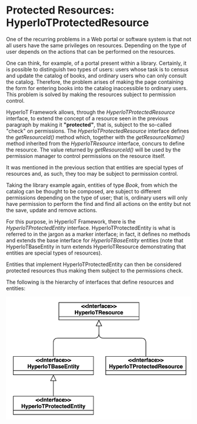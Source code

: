 # Protected Resources: HyperIoTProtectedResource[](id=hyperiot-protected-resource)

One of the recurring problems in a Web portal or software system is that not all users have the same privileges on resources. Depending on the type of user depends on the actions that can be performed on the resources.

One can think, for example, of a portal present within a library. Certainly, it is possible to distinguish two types of users: users whose task is to census and update the catalog of books, and ordinary users who can only consult the catalog.
Therefore, the problem arises of making the page containing the form for entering books into the catalog inaccessible to ordinary users.
This problem is solved by making the resources subject to permission control.

HyperIoT Framework allows, through the <i>HyperIoTProtectedResource</i> interface, to extend the concept of a resource seen in the previous paragraph by making it <b>"protected"</b>, that is, subject to the so-called "check" on permissions.
The <i>HyperIoTProtectedResource</i> interface defines the <i>getResourceId()</i> method which, together with the <i>getResourceName()</i> method inherited from the <i>HyperIoTResource</i> interface, concurs to define the resource.
The value returned by <i>getResourceId()</i> will be used by the permission manager to control permissions on the resource itself.

It was mentioned in the previous section that entities are special types of resources and, as such, they too may be subject to permission control.

Taking the library example again, entities of type <i>Book</i>, from which the catalog can be thought to be composed, are subject to different permissions depending on the type of user; that is, ordinary users will only have permission to perform the find and find all actions on the entity but not the save, update and remove actions.

For this purpose, in HyperIoT Framework, there is the <i>HyperIoTProtectedEntity</i> interface.
HyperIoTProtectedEntity is what is referred to in the jargon as a marker interface; in fact, it defines no methods and extends the base interface for <i>HyperIoTBaseEntity</i> entities (note that HyperIoTBaseEntity in turn extends HyperIoTResource demonstrating that entities are special types of resources).

Entities that implement HyperIoTProtectedEntity can then be considered protected resources thus making them subject to the permissions check.

The following is the hierarchy of interfaces that define resources and entities:

![Framework invocation pipe](../../images/hyt-resource-hierarchy.png)